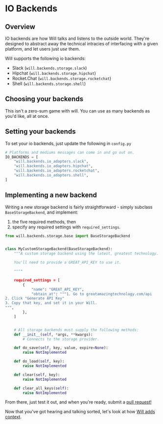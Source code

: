 # IO Backends

## Overview
IO backends are how Will talks and listens to the outside world.  They're designed to abstract away the technical intracies of interfacing with a given platform, and let users just _use_ them.

Will supports the following io backends:

- Slack (`will.backends.storage.slack`)
- Hipchat (`will.backends.storage.hipchat`)
- Rocket.Chat (`will.backends.storage.rocketchat`)
- Shell (`will.backends.storage.shell`)


## Choosing your backends

This isn't a zero-sum game with will.  You can use as many backends as you'd like, all at once.


## Setting your backends

To set your io backends, just update the following in `config.py`

```python
# Platforms and mediums messages can come in and go out on.
IO_BACKENDS = [
    "will.backends.io_adapters.slack",
    "will.backends.io_adapters.hipchat",
    "will.backends.io_adapters.rocketchat",
    "will.backends.io_adapters.shell",
]
```

## Implementing a new backend

Writing a new storage backend is fairly straightforward - simply subclass `BaseStorageBackend`, and implement:

1. the five required methods, then
2. specify any required settings with `required_settings`.


```python
from will.backends.storage.base import BaseStorageBackend


class MyCustomStorageBackend(BaseStorageBackend):
    """A custom storage backend using the latest, greatest technology.

    You'll need to provide a GREAT_API_KEY to use it.

    """"

    required_settings = [
        {
            "name": "GREAT_API_KEY",
            "obtain_at": """1. Go to greatamazingtechnology.com/api
2. Click "Generate API Key"
3. Copy that key, and set it in your Will.
""",
        },
    ]


    # All storage backends must supply the following methods:    
    def __init__(self, *args, **kwargs):
        # Connects to the storage provider.

    def do_save(self, key, value, expire=None):
        raise NotImplemented

    def do_load(self, key):
        raise NotImplemented

    def clear(self, key):
        raise NotImplemented

    def clear_all_keys(self):
        raise NotImplemented

```

From there, just test it out, and when you're ready, submit a [pull request!](https://github.com/skoczen/will/pulls)

Now that you've got hearing and talking sorted, let's look at how [Will adds context](/backends/analysis).
